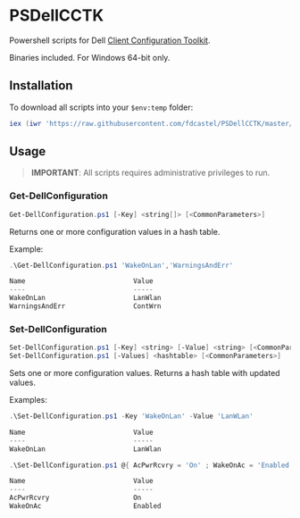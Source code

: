 # PSDellCCTK

Powershell scripts for Dell [Client Configuration Toolkit](https://www.dell.com/support/kbdoc/000134806/how-to-install-use-dell-client-configuration-toolkit).

Binaries included. For Windows 64-bit only.



## Installation

To download all scripts into your `$env:temp` folder:

```powershell
iex (iwr 'https://raw.githubusercontent.com/fdcastel/PSDellCCTK/master/bootstrap.ps1' -UseBasicParsing)
```




## Usage

> **IMPORTANT**: All scripts requires administrative privileges to run.

### Get-DellConfiguration

```powershell
Get-DellConfiguration.ps1 [-Key] <string[]> [<CommonParameters>]
```

Returns one or more configuration values in a hash table.

Example:
```powershell
.\Get-DellConfiguration.ps1 'WakeOnLan','WarningsAndErr'

Name                           Value
----                           -----
WakeOnLan                      LanWlan
WarningsAndErr                 ContWrn
```



### Set-DellConfiguration

```powershell
Set-DellConfiguration.ps1 [-Key] <string> [-Value] <string> [<CommonParameters>]
Set-DellConfiguration.ps1 [-Values] <hashtable> [<CommonParameters>]
```

Sets one or more configuration values. Returns a hash table with updated values.

Examples:

```powershell
.\Set-DellConfiguration.ps1 -Key 'WakeOnLan' -Value 'LanWLan'

Name                           Value
----                           -----
WakeOnLan                      LanWlan
```

```powershell
.\Set-DellConfiguration.ps1 @{ AcPwrRcvry = 'On' ; WakeOnAc = 'Enabled' }

Name                           Value
----                           -----
AcPwrRcvry                     On
WakeOnAc                       Enabled
```
